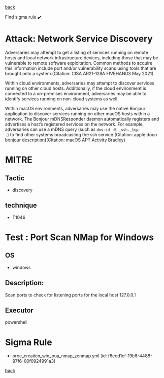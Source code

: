 
[back](../index.md)

Find sigma rule :heavy_check_mark: 

# Attack: Network Service Discovery 

Adversaries may attempt to get a listing of services running on remote hosts and local network infrastructure devices, including those that may be vulnerable to remote software exploitation. Common methods to acquire this information include port and/or vulnerability scans using tools that are brought onto a system.(Citation: CISA AR21-126A FIVEHANDS May 2021)   

Within cloud environments, adversaries may attempt to discover services running on other cloud hosts. Additionally, if the cloud environment is connected to a on-premises environment, adversaries may be able to identify services running on non-cloud systems as well.

Within macOS environments, adversaries may use the native Bonjour application to discover services running on other macOS hosts within a network. The Bonjour mDNSResponder daemon automatically registers and advertises a host’s registered services on the network. For example, adversaries can use a mDNS query (such as <code>dns-sd -B _ssh._tcp .</code>) to find other systems broadcasting the ssh service.(Citation: apple doco bonjour description)(Citation: macOS APT Activity Bradley)

# MITRE
## Tactic
  - discovery


## technique
  - T1046


# Test : Port Scan NMap for Windows
## OS
  - windows


## Description:
Scan ports to check for listening ports for the local host 127.0.0.1

## Executor
powershell

# Sigma Rule
 - proc_creation_win_pua_nmap_zenmap.yml (id: f6ecd1cf-19b8-4488-97f6-00f0924991a3)



[back](../index.md)
